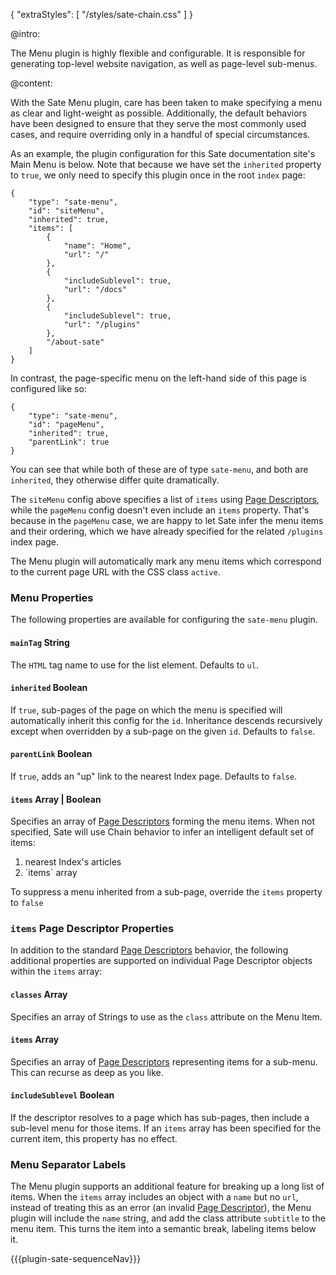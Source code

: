 {
    "extraStyles": [
        "/styles/sate-chain.css"
    ]
}

@intro:

The Menu plugin is highly flexible and configurable. It is responsible for generating top-level website navigation, as well as page-level sub-menus.

@content:

With the Sate Menu plugin, care has been taken to make specifying a menu as clear and light-weight as possible. Additionally, the default behaviors have been designed to ensure that they serve the most commonly used cases, and require overriding only in a handful of special circumstances.

As an example, the plugin configuration for this Sate documentation site's Main Menu is below. Note that because we have set the `inherited` property to `true`, we only need to specify this plugin once in the root `index` page:

    {
        "type": "sate-menu",
        "id": "siteMenu",
        "inherited": true,
        "items": [
            {
                "name": "Home",
                "url": "/"
            },
            {
                "includeSublevel": true,
                "url": "/docs"
            },
            {
                "includeSublevel": true,
                "url": "/plugins"
            },
            "/about-sate"
        ]
    }

In contrast, the page-specific menu on the left-hand side of this page is configured like so:

    {
        "type": "sate-menu",
        "id": "pageMenu",
        "inherited": true,
        "parentLink": true
    }

You can see that while both of these are of type `sate-menu`, and both are `inherited`, they otherwise differ quite dramatically.

The `siteMenu` config above specifies a list of `items` using [Page Descriptors][pagedescr], while the `pageMenu` config doesn't even include an `items` property. That's because in the `pageMenu` case, we are happy to let Sate infer the menu items and their ordering, which we have already specified for the related `/plugins` index page.

The Menu plugin will automatically mark any menu items which correspond to the current page URL with the CSS class `active`.

### Menu Properties 

The following properties are available for configuring the `sate-menu` plugin.

#### `mainTag` <span class="type string">String</span>

The `HTML` tag name to use for the list element. Defaults to `ul`.


#### `inherited`  <span class="type boolean">Boolean</span>

If `true`, sub-pages of the page on which the menu is specified will automatically inherit this config for the `id`. Inheritance descends recursively except when overridden by a sub-page on the given `id`. Defaults to `false`.


#### `parentLink`  <span class="type boolean">Boolean</span>

If `true`, adds an "up" link to the nearest Index page. Defaults to `false`.


#### `items` <span class="type array">Array</span> |  <span class="type boolean">Boolean</span>

Specifies an array of [Page Descriptors][pagedescr] forming the menu items. When not specified, Sate will use Chain behavior to infer an intelligent default set of items:

<ol class="the-chain-diagram">
    <li><span>nearest Index's articles</span></li>
    <li><span>`items` array</span></li>
</ol>

To suppress a menu inherited from a sub-page, override the `items` property to `false`


### `items` Page Descriptor Properties 

In addition to the standard [Page Descriptors][pagedescr] behavior, the following additional properties are supported on individual Page Descriptor objects within the `items` array:

#### `classes` <span class="type array">Array</span>

Specifies an array of Strings to use as the `class` attribute on the Menu Item.


#### `items` <span class="type array">Array</span>

Specifies an array of [Page Descriptors][pagedescr] representing items for a sub-menu. This can recurse as deep as you like.


#### `includeSublevel` <span class="type boolean">Boolean</span>

If the descriptor resolves to a page which has sub-pages, then include a sub-level menu for those items. If an `items` array has been specified for the current item, this property has no effect.


### Menu Separator Labels

The Menu plugin supports an additional feature for breaking up a long list of items. When the `items` array includes an object with a `name` but no `url`, instead of treating this as an error (an invalid [Page Descriptor][pagedescr]), the Menu plugin will include the `name` string, and add the class attribute `subtitle` to the menu item. This turns the item into a semantic break, labeling items below it.



[pagedescr]: /docs/page-descriptors


{{{plugin-sate-sequenceNav}}}

